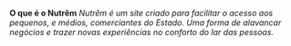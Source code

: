 **O que é o Nutrêm**
*Nutrêm é um site criado para facilitar o acesso aos pequenos, e médios, comerciantes do Estado. Uma forma de alavancar negócios e trazer novas experiências no conforto do lar das pessoas.*